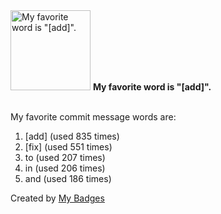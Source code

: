 <img src="https://my-badges.github.io/my-badges/favorite-word.png" alt="My favorite word is &quot;[add]&quot;." title="My favorite word is &quot;[add]&quot;." width="128">
<strong>My favorite word is &quot;[add]&quot;.</strong>
<br><br>

My favorite commit message words are:

1. [add] (used 835 times)
2. [fix] (used 551 times)
3. to (used 207 times)
4. in (used 206 times)
5. and (used 186 times)


Created by <a href="https://github.com/my-badges/my-badges">My Badges</a>